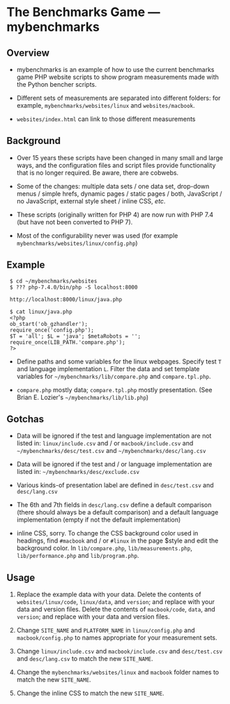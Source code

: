 The Benchmarks Game — mybenchmarks
==================================

Overview
--------
* mybenchmarks is an example of how to use the current benchmarks game PHP website scripts to show program measurements made with the Python bencher scripts.

* Different sets of measurements are separated into different folders: for example, ``mybenchmarks/websites/linux`` and ``websites/macbook``.

* ``websites/index.html`` can link to those different measurements
   
Background
----------
* Over 15 years these scripts have been changed in many small and large ways, and the configuration files and script files provide functionality that is no longer required. Be aware, there are cobwebs.

* Some of the changes: multiple data sets / one data set,  drop-down menus / simple hrefs, dynamic pages / static pages / both, JavaScript / no JavaScript, external style sheet / inline CSS, *etc*.

* These scripts (originally written for PHP 4) are now run with PHP 7.4 (but have not been converted to PHP 7).

* Most of the configurability never was used (for example ``mybenchmarks/websites/linux/config.php``) 

Example
-------
```
 $ cd ~/mybenchmarks/websites
 $ ??? php-7.4.0/bin/php -S localhost:8000

 http://localhost:8000/linux/java.php

 $ cat linux/java.php
 <?php
 ob_start('ob_gzhandler');
 require_once('config.php');
 $T = 'all'; $L = 'java'; $metaRobots = '';
 require_once(LIB_PATH.'compare.php');
 ?>
```

* Define paths and some variables for the linux webpages. Specify test `T` and language implementation `L`. Filter the data and set template variables for ``~/mybenchmarks/lib/compare.php`` and ``compare.tpl.php``.

* ``compare.php`` mostly data; ``compare.tpl.php`` mostly presentation. (See Brian E. Lozier's ``~/mybenchmarks/lib/lib.php``)


Gotchas
-------
* Data will be ignored if the test and language implementation are not listed in: ``linux/include.csv`` and / or ``macbook/include.csv`` and ``~/mybenchmarks/desc/test.csv`` and ``~/mybenchmarks/desc/lang.csv``
       
* Data will be ignored if the test and / or language implementation are listed in: ``~/mybenchmarks/desc/exclude.csv``

* Various kinds-of presentation label are defined in ``desc/test.csv`` and ``desc/lang.csv``

* The 6th and 7th fields in ``desc/lang.csv`` define a default comparison (there should always be a default comparison) and a default  language implementation (empty if not the default implementation)

* inline CSS, sorry. To change the CSS background color used in headings, find `#macbook` and / or `#linux` in the page $style and edit the background color. In ``lib/compare.php``, ``lib/measurements.php``, ``lib/performance.php`` and ``lib/program.php``.

Usage
-----
1. Replace the example data with your data. Delete the contents of ``websites/linux/code``, ``linux/data``, and ``version``; and replace with your data and version files. Delete the contents of ``macbook/code``, ``data``, and ``version``; and replace with your data and version files.

1. Change `SITE_NAME` and `PLATFORM_NAME` in ``linux/config.php`` and ``macbook/config.php`` to names appropriate for your measurement sets.

1. Change ``linux/include.csv`` and ``macbook/include.csv`` and ``desc/test.csv`` and ``desc/lang.csv`` to match the new `SITE_NAME`.

1. Change the ``mybenchmarks/websites/linux`` and ``macbook`` folder names to match the new `SITE_NAME`.

1. Change the inline CSS to match the new `SITE_NAME`.






